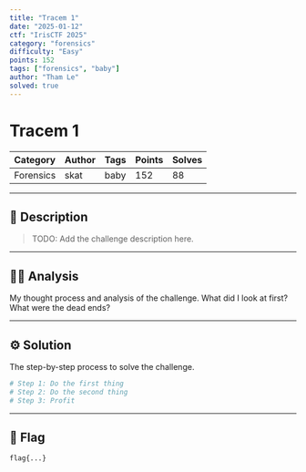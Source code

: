```yaml
---
title: "Tracem 1"
date: "2025-01-12"
ctf: "IrisCTF 2025"
category: "forensics"
difficulty: "Easy"
points: 152
tags: ["forensics", "baby"]
author: "Tham Le"
solved: true
---
```


# Tracem 1

| Category | Author | Tags | Points | Solves |
| :--- | :--- | :--- | :--- | :--- |
| Forensics | skat | baby | 152 | 88 |

---

## 📖 Description

> TODO: Add the challenge description here.

---

## 🕵️‍♂️ Analysis

My thought process and analysis of the challenge. What did I look at first? What were the dead ends?

---

## ⚙️ Solution

The step-by-step process to solve the challenge.

```bash
# Step 1: Do the first thing
# Step 2: Do the second thing
# Step 3: Profit
```

---

## 🏁 Flag

```
flag{...}
```
